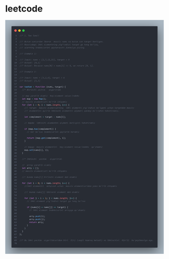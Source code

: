 # leetcode
![alt text](https://github.com/dilshojon216/leetcode/blob/main/images/two_add_js_solutions.png) 
